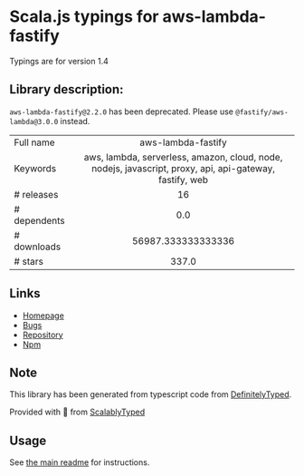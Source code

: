 
# Scala.js typings for aws-lambda-fastify

Typings are for version 1.4

## Library description:
`aws-lambda-fastify@2.2.0` has been deprecated. Please use `@fastify/aws-lambda@3.0.0` instead.

|                    |                 |
| ------------------ | :-------------: |
| Full name          | aws-lambda-fastify |
| Keywords           | aws, lambda, serverless, amazon, cloud, node, nodejs, javascript, proxy, api, api-gateway, fastify, web |
| # releases         | 16 |
| # dependents       | 0.0 |
| # downloads        | 56987.333333333336 |
| # stars            | 337.0 |

## Links
- [Homepage](https://github.com/fastify/aws-lambda-fastify)
- [Bugs](https://github.com/fastify/aws-lambda-fastify/issues)
- [Repository](https://github.com/fastify/aws-lambda-fastify)
- [Npm](https://www.npmjs.com/package/aws-lambda-fastify)
    


## Note
This library has been generated from typescript code from [DefinitelyTyped](https://definitelytyped.org).

Provided with :purple_heart: from [ScalablyTyped](https://github.com/oyvindberg/ScalablyTyped)

## Usage
See [the main readme](../../readme.md) for instructions.


